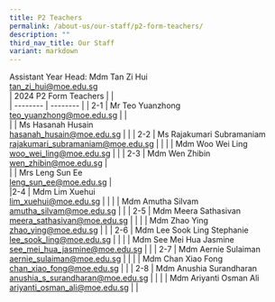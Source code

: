 ```yaml
---
title: P2 Teachers
permalink: /about-us/our-staff/p2-form-teachers/
description: ""
third_nav_title: Our Staff
variant: markdown
---
```

Assistant Year Head: Mdm Tan Zi Hui
<br>
<a href="mailto:tan_zi_hui@moe.edu.sg">tan_zi_hui@moe.edu.sg</a>
<br>
| 2024 P2 Form Teachers | |  
| -------- | -------- |
| 2-1     | Mr Teo Yuanzhong  <br><a href="mailto:teo_yuanzhong@moe.edu.sg">teo_yuanzhong@moe.edu.sg</a>     | |     
|      | Ms Hasanah Husain    <br><a href="mailto:hasanah_husain@moe.edu.sg">hasanah_husain@moe.edu.sg</a>     |     |
| 2-2    | Ms Rajakumari Subramaniam  <br><a href="mailto:rajakumari_subramaniam@moe.edu.sg">rajakumari_subramaniam@moe.edu.sg</a>    |  |
|    | Mdm Woo Wei Ling    <br><a href="mailto:woo_wei_ling@moe.edu.sg">woo_wei_ling@moe.edu.sg</a>     |    |
| 2-3     | Mdm Wen Zhibin    <br> <a href="mailto:wen_zhibin@moe.edu.sg">wen_zhibin@moe.edu.sg</a>  |   
|      | Mrs Leng Sun Ee    <br><a href="mailto:leng_sun_ee@moe.edu.sg">leng_sun_ee@moe.edu.sg</a>   |     
|2-4     | Mdm Lim Xuehui   <br> <a href="mailto:lim_xuehui@moe.edu.sg">lim_xuehui@moe.edu.sg</a>  |      |
|     | Mdm Amutha Silvam  <br> <a href="mailto:amutha_silvam@moe.edu.sg">amutha_silvam@moe.edu.sg</a>  |      |
| 2-5    | Mdm Meera Sathasivan <br> <a href="mailto:meera_sathasivan@moe.edu.sg">meera_sathasivan@moe.edu.sg</a> |      |
|     | Mdm Zhao Ying <br> <a href="mailto:zhao_ying@moe.edu.sg">zhao_ying@moe.edu.sg</a>  |      |
|  2-6   | Mdm Lee Sook Ling Stephanie <br><a href="mailto:lee_sook_ling@moe.edu.sg">lee_sook_ling@moe.edu.sg</a> |      |
|    | Mdm See Mei Hua Jasmine  <br><a href="mailto:see_mei_hua_jasmine@moe.edu.sg">see_mei_hua_jasmine@moe.edu.sg</a>  |      |
|  2-7   | Mdm Aernie Sulaiman <br><a href="mailto:aernie_sulaiman@moe.edu.sg">aernie_sulaiman@moe.edu.sg</a>  |      |
|     | Mdm Chan Xiao Fong  <br><a href="mailto:chan_xiao_fong@moe.edu.sg">chan_xiao_fong@moe.edu.sg</a>  |      |
|  2-8   | Mdm Anushia Surandharan <br> <a href="mailto:anushia_s_surandharan@moe.edu.sg">anushia_s_surandharan@moe.edu.sg</a> |      |
|     | Mdm Ariyanti Osman Ali <br> <a href="mailto:ariyanti_osman_ali@moe.edu.sg">ariyanti_osman_ali@moe.edu.sg</a>  |      |